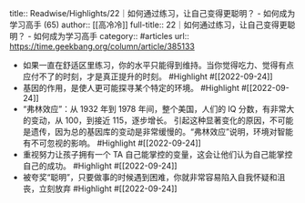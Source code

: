 title:: Readwise/Highlights/22｜如何通过练习，让自己变得更聪明？ - 如何成为学习高手 (65)
author:: [[高冷冷]]
full-title:: 22｜如何通过练习，让自己变得更聪明？ - 如何成为学习高手
category:: #articles
url:: https://time.geekbang.org/column/article/385133

- 如果一直在舒适区里练习，你的水平只能得到维持。当你觉得吃力、觉得有点应付不了的时刻，才是真正提升的时刻。 #Highlight #[[2022-09-24]]
- 基因的作用，是使人更可能探寻某个特定的环境。 #Highlight #[[2022-09-24]]
- “弗林效应”：从 1932 年到 1978 年间，整个美国，人们的 IQ 分数，有非常大的变动，从 100，到接近 115，逐步增长。
  引起这种显著变化的原因，不可能是遗传，因为总的基因库的变动是非常缓慢的。“弗林效应”说明，环境对智能有不可忽视的影响。 #Highlight #[[2022-09-24]]
- 重视努力让孩子拥有一个 TA 自己能掌控的变量，这会让他们认为自己能掌控自己的成功。 #Highlight #[[2022-09-24]]
- 被夸奖“聪明”，只要做事的时候遇到困难，你就非常容易陷入自我怀疑和沮丧，立刻放弃 #Highlight #[[2022-09-24]]